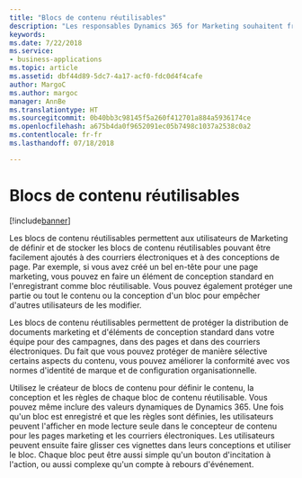 ```yaml
---
title: "Blocs de contenu réutilisables"
description: "Les responsables Dynamics 365 for Marketing souhaitent fréquemment contrôler les flux de création et les fonctionnalités de modification de contenu marketing dans l'organisation."
keywords: 
ms.date: 7/22/2018
ms.service:
- business-applications
ms.topic: article
ms.assetid: dbf44d89-5dc7-4a17-acf0-fdc0d4f4cafe
author: MargoC
ms.author: margoc
manager: AnnBe
ms.translationtype: HT
ms.sourcegitcommit: 0b40bb3c98145f5a260f412701a884a5936174ce
ms.openlocfilehash: a675b4da0f9652091ec05b7498c1037a2538c0a2
ms.contentlocale: fr-fr
ms.lasthandoff: 07/18/2018

---
```


# <a name="reusable-content-blocks"></a>Blocs de contenu réutilisables

[!include[banner](../../../includes/banner.md)]

Les blocs de contenu réutilisables permettent aux utilisateurs de Marketing de définir et de stocker les blocs de contenu réutilisables pouvant être facilement ajoutés à des courriers électroniques et à des conceptions de page. Par exemple, si vous avez créé un bel en-tête pour une page marketing, vous pouvez en faire un élément de conception standard en l'enregistrant comme bloc réutilisable. Vous pouvez également protéger une partie ou tout le contenu ou la conception d'un bloc pour empêcher d'autres utilisateurs de les modifier. 

Les blocs de contenu réutilisables permettent de protéger la distribution de documents marketing et d'éléments de conception standard dans votre équipe pour des campagnes, dans des pages et dans des courriers électroniques. Du fait que vous pouvez protéger de manière sélective certains aspects du contenu, vous pouvez améliorer la conformité avec vos normes d'identité de marque et de configuration organisationnelle.

Utilisez le créateur de blocs de contenu pour définir le contenu, la conception et les règles de chaque bloc de contenu réutilisable. Vous pouvez même inclure des valeurs dynamiques de Dynamics 365. Une fois qu'un bloc est enregistré et que les règles sont définies, les utilisateurs peuvent l'afficher en mode lecture seule dans le concepteur de contenu pour les pages marketing et les courriers électroniques. Les utilisateurs peuvent ensuite faire glisser ces vignettes dans leurs conceptions et utiliser le bloc. Chaque bloc peut être aussi simple qu'un bouton d'incitation à l'action, ou aussi complexe qu'un compte à rebours d'événement.  

<!--
### Who uses this feature
Marketers, marketing managers, and content designers
### Setup required
Administrators can easily set up and configure the feature in the app settings.
-->

